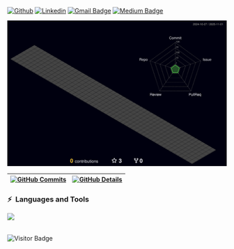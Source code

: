 [![Github](https://img.shields.io/badge/-Github-000?style=flat&logo=Github&logoColor=white)](https://github.com/AndersonKich-Dev)
[![Linkedin](https://img.shields.io/badge/-LinkedIn-blue?style=flat&logo=Linkedin&logoColor=white)](https://www.linkedin.com/in/anderson-kich-dev)
[![Gmail Badge](https://img.shields.io/badge/-andersonkichdev@gmail.com-c14438?style=flat-square&logo=Gmail&logoColor=white&link=mailto:andersonkichdev@gmail.com)](mailto:andersonkichdev@gmail.com)
[![Medium Badge](https://img.shields.io/badge/-@andersonkichdev-03a57a?style=flat-square&labelColor=000000&logo=Medium&link=https://medium.com/@andersonkichdev/)](https://medium.com/@andersonkichdev)


![Status](./profile-3d-contrib/profile-night-green.svg)

 | [![GitHub Commits](http://github-profile-summary-cards.vercel.app/api/cards/productive-time?username=AndersonKich-Dev&theme=dracula&utcOffset=-3)](https://github.com/vn7n24fzkq/github-profile-summary-cards) | [![GitHub Details](http://github-profile-summary-cards.vercel.app/api/cards/profile-details?username=AndersonKich-Dev&theme=dracula)](https://github.com/vn7n24fzkq/github-profile-summary-cards) |  
 | ----------- | ----------- |



### ⚡ &nbsp;Languages and Tools
 
  <div align="left" >
   <a href="https://skillicons.dev"   >
     <img src="https://skillicons.dev/icons?i=git,vscode,javascript,typescript,css,html,react,next,vue,angular,nodejs,sass,figma,github,jest,materialui,linux,styledcomponents,bootstrap,tailwind,vercel,vite,netlify,prisma,postgres," />
   </a>
   <br />
  </div>

##
![Visitor Badge](https://komarev.com/ghpvc/?username=AndersonKich-Dev&label=PROFILE+VIEWS)
